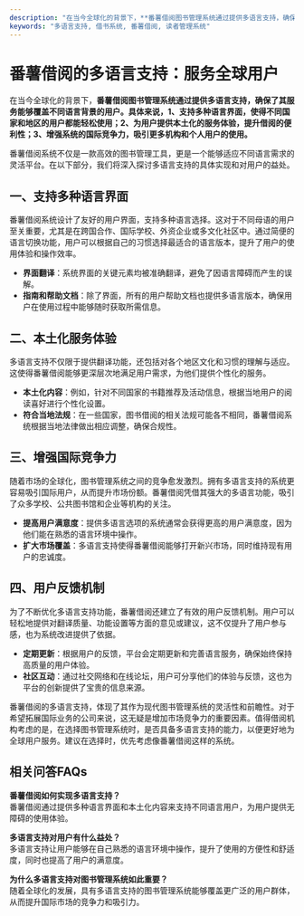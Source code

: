 ```yaml
---
description: "在当今全球化的背景下，**番薯借阅图书管理系统通过提供多语言支持，确保了其服务能够覆盖不同语言背景的用户。具体来说，1、支持多种语言界面，使得不同国家和地区的用户都能轻松使用；2、为用户提供本土化的服务体验，提升借阅的便利性；3、增强系统的国际竞争力，吸引更多机构和个人用户的使用。** "
keywords: "多语言支持, 借书系统, 番薯借阅, 读者管理系统"
---
```

# 番薯借阅的多语言支持：服务全球用户

在当今全球化的背景下，**番薯借阅图书管理系统通过提供多语言支持，确保了其服务能够覆盖不同语言背景的用户。具体来说，1、支持多种语言界面，使得不同国家和地区的用户都能轻松使用；2、为用户提供本土化的服务体验，提升借阅的便利性；3、增强系统的国际竞争力，吸引更多机构和个人用户的使用。** 

番薯借阅系统不仅是一款高效的图书管理工具，更是一个能够适应不同语言需求的灵活平台。在以下部分，我们将深入探讨多语言支持的具体实现和对用户的益处。

## 一、支持多种语言界面

番薯借阅系统设计了友好的用户界面，支持多种语言选择。这对于不同母语的用户至关重要，尤其是在跨国合作、国际学校、外资企业或多文化社区中。通过简便的语言切换功能，用户可以根据自己的习惯选择最适合的语言版本，提升了用户的使用体验和操作效率。

- **界面翻译**：系统界面的关键元素均被准确翻译，避免了因语言障碍而产生的误解。
- **指南和帮助文档**：除了界面，所有的用户帮助文档也提供多语言版本，确保用户在使用过程中能够随时获取所需信息。

## 二、本土化服务体验

多语言支持不仅限于提供翻译功能，还包括对各个地区文化和习惯的理解与适应。这使得番薯借阅能够更深层次地满足用户需求，为他们提供个性化的服务。

- **本土化内容**：例如，针对不同国家的书籍推荐及活动信息，根据当地用户的阅读喜好进行个性化设置。
- **符合当地法规**：在一些国家，图书借阅的相关法规可能各不相同，番薯借阅系统根据当地法律做出相应调整，确保合规性。

## 三、增强国际竞争力

随着市场的全球化，图书管理系统之间的竞争愈发激烈。拥有多语言支持的系统更容易吸引国际用户，从而提升市场份额。番薯借阅凭借其强大的多语言功能，吸引了众多学校、公共图书馆和企业等机构的关注。

- **提高用户满意度**：提供多语言选项的系统通常会获得更高的用户满意度，因为他们能在熟悉的语言环境中操作。
- **扩大市场覆盖**：多语言支持使得番薯借阅能够打开新兴市场，同时维持现有用户的忠诚度。

## 四、用户反馈机制

为了不断优化多语言支持功能，番薯借阅还建立了有效的用户反馈机制。用户可以轻松地提供对翻译质量、功能设置等方面的意见或建议，这不仅提升了用户参与感，也为系统改进提供了依据。

- **定期更新**：根据用户的反馈，平台会定期更新和完善语言服务，确保始终保持高质量的用户体验。
- **社区互动**：通过社交网络和在线论坛，用户可分享他们的体验与反馈，这也为平台的创新提供了宝贵的信息来源。

番薯借阅的多语言支持，体现了其作为现代图书管理系统的灵活性和前瞻性。对于希望拓展国际业务的公司来说，这无疑是增加市场竞争力的重要因素。值得借阅机构考虑的是，在选择图书管理系统时，是否具备多语言支持的能力，以便更好地为全球用户服务。建议在选择时，优先考虑像番薯借阅这样的系统。

## 相关问答FAQs

**番薯借阅如何实现多语言支持？**  
番薯借阅通过提供多种语言界面和本土化内容来支持不同语言用户，为用户提供无障碍的使用体验。

**多语言支持对用户有什么益处？**  
多语言支持让用户能够在自己熟悉的语言环境中操作，提升了使用的方便性和舒适度，同时也提高了用户的满意度。

**为什么多语言支持对图书管理系统如此重要？**  
随着全球化的发展，具有多语言支持的图书管理系统能够覆盖更广泛的用户群体，从而提升国际市场的竞争力和吸引力。

